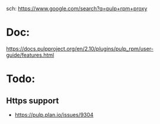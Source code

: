 sch: https://www.google.com/search?q=pulp+rpm+proxy

# Doc:
https://docs.pulpproject.org/en/2.10/plugins/pulp_rpm/user-guide/features.html

# Todo:
## Https support
- https://pulp.plan.io/issues/9304